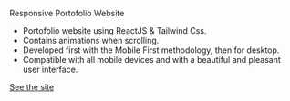 Responsive Portofolio Website

* Portofolio website using ReactJS & Tailwind Css.
* Contains animations when scrolling.
* Developed first with the Mobile First methodology, then for desktop.
* Compatible with all mobile devices and with a beautiful and pleasant user interface.
 
<a href="https://gilangporto.vercel.app/?fbclid=PAAaZB-OVi6_n7SrfYFdzhu5DgBy69P0gF2D-Jg_usSd6s1S2OXkRlB4VLCmE/" target="_blank">See the site</a>
